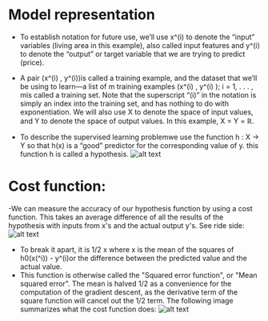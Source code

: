 # Model representation
- To establish notation for future use, we’ll use x^(i)  to denote the “input” variables (living area in this example), also called input features
and y^(i) to denote the “output” or target variable that we are trying to predict (price). 
- A pair (x^(i) , y^(i))is called a training example, 
and the dataset that we’ll be using to learn—a list of m training examples (x^(i) , y^(i) ); i = 1, . . . , mis called a training set. Note that the superscript “(i)” in the notation is simply an index into the training set, and has nothing to do with exponentiation. We will also use X to denote the space of input values, and Y to denote the space of output values. 
In this example, X = Y = ℝ. 

- To describe the supervised learning problemwe use the function h : X → Y so that h(x) is a “good” predictor for the corresponding value of y. 
this function h is called a hypothesis.
![alt text](https://images3.programmersought.com/573/a2/a220024e9dc5043f20b95b4ef9b5851d.png)

# Cost function:
-We can measure the accuracy of our hypothesis function by using a cost function. This takes an average difference  of all the results of the hypothesis with inputs from x's and the actual output y's.
See ride side:
![alt text](https://images1.programmersought.com/153/44/443bbbcd75d1afd24eb23f5586b3e769.png)
- To break it apart, it is 1/2 x where x is the mean of the squares of h0(x(^i)) - y^(i)or the difference between the predicted value and the actual value.
- This function is otherwise called the "Squared error function", or "Mean squared error". The mean is halved  1/2 as a convenience for the computation of the gradient descent, as the derivative term of the square function will cancel out the 1/2 term. The following image summarizes what the cost function does: 
![alt text](https://images4.programmersought.com/760/a7/a716a4b7783155b0dea56f41acf96ef0.png)
